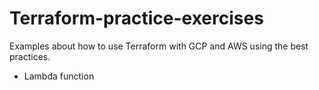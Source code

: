 # Terraform-practice-exercises
Examples about how to use Terraform with GCP and AWS
using the best practices.


- Lambda function